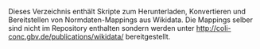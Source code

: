 Dieses Verzeichnis enthält Skripte zum Herunterladen, Konvertieren und
Bereitstellen von Normdaten-Mappings aus Wikidata. Die Mappings selber sind
nicht im Repository enthalten sondern werden unter
<http://coli-conc.gbv.de/publications/wikidata/> bereitgestellt.
